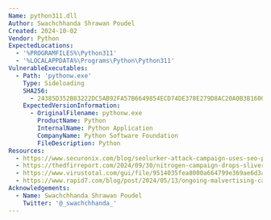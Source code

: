 ```yaml
---
Name: python311.dll
Author: Swachchhanda Shrawan Poudel
Created: 2024-10-02
Vendor: Python
ExpectedLocations:
  - '%PROGRAMFILES%\Python311'
  - '%LOCALAPPDATA%\Programs\Python\Python311'
VulnerableExecutables:
  - Path: 'pythonw.exe'
    Type: Sideloading
    SHA256:
      - 24385D352B83222DC5AB92FA57B6649854ECD74DE378E279D8AC20A0B3B16009
    ExpectedVersionInformation:
      - OriginalFilename: pythonw.exe
        ProductName: Python
        InternalName: Python Application
        CompanyName: Python Software Foundation
        FileDescription: Python
Resources:
  - https://www.securonix.com/blog/seolurker-attack-campaign-uses-seo-poisoning-fake-google-ads-to-install-malware/
  - https://thedfirreport.com/2024/09/30/nitrogen-campaign-drops-sliver-and-ends-with-blackcat-ransomware/
  - https://www.virustotal.com/gui/file/9514035fea8000a664799e369ae6d3af6abfe8e5cda23cdafbede83051692e63
  - https://www.rapid7.com/blog/post/2024/05/13/ongoing-malvertising-campaign-leads-to-ransomware/
Acknowledgements:
  - Name: Swachchhanda Shrawan Poudel
    Twitter: '@_swachchhanda_'
---
```


